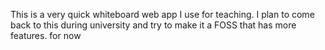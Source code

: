This is a very quick whiteboard web app I use for teaching. I plan to come back to this during university and try to make it a FOSS that has more features. for now